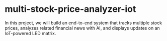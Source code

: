 # multi-stock-price-analyzer-iot
 In this project, we will build an end-to-end system that tracks multiple stock prices, analyzes related financial news with AI, and displays updates on an IoT-powered LED matrix.


